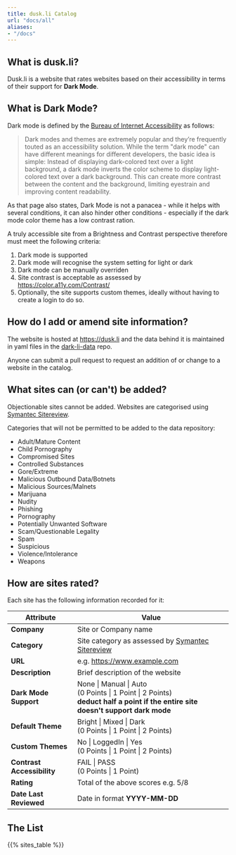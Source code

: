 ```yaml
---
title: dusk.li Catalog
url: "docs/all"
aliases:
- "/docs"
---
```


## What is dusk.li?

Dusk.li is a website that rates websites based on their accessibility in terms of their support for **Dark Mode**.

## What is Dark Mode?

Dark mode is defined by the [Bureau of Internet Accessibility](https://www.boia.org/blog/dark-mode-can-improve-text-readability-but-not-for-everyone) as follows:

> Dark modes and themes are extremely popular and they’re frequently touted as an accessibility solution. While the term "dark mode" can have different meanings for different developers, the basic idea is simple: Instead of displaying dark-colored text over a light background, a dark mode inverts the color scheme to display light-colored text over a dark background. This can create more contrast between the content and the background, limiting eyestrain and improving content readability.

As that page also states, Dark Mode is not a panacea - while it helps with several conditions, it can also hinder other conditions - especially if the dark mode color theme has a low contrast ration.

A truly accessible site from a Brightness and Contrast perspective therefore must meet the following criteria:

1. Dark mode is supported
2. Dark mode will recognise the system setting for light or dark
3. Dark mode can be manually overriden
4. Site contrast is acceptable as assessed by https://color.a11y.com/Contrast/
5. Optionally, the site supports custom themes, ideally without having to create a login to do so.

## How do I add or amend site information?

The website is hosted at https://dusk.li and the data behind it is maintained in yaml files in the [dark-li-data](https://github.com/dark-li/dark-li-data) repo.

Anyone can submit a pull request to request an addition of or change to a website in the catalog.

## What sites can (or can't) be added?

Objectionable sites cannot be added. Websites are categorised using [Symantec Sitereview](https://sitereview.bluecoat.com/).

Categories that will not be permitted to be added to the data repository:
+ Adult/Mature Content
+ Child Pornography
+ Compromised Sites
+ Controlled Substances
+ Gore/Extreme
+ Malicious Outbound Data/Botnets
+ Malicious Sources/Malnets
+ Marijuana
+ Nudity
+ Phishing
+ Pornography
+ Potentially Unwanted Software
+ Scam/Questionable Legality
+ Spam
+ Suspicious
+ Violence/Intolerance
+ Weapons

## How are sites rated?

Each site has the following information recorded for it:

| Attribute | Value |
|-----------|-------|
| **Company** | Site or Company name |
| **Category** | Site category as assessed by [Symantec Sitereview](https://sitereview.bluecoat.com/) |
| **URL** | e.g. https://www.example.com |
| **Description** | Brief description of the website |
| **Dark Mode Support** | None \| Manual \| Auto<br>(0 Points \| 1 Point \| 2 Points)<br><strong>deduct half a point if the entire site doesn't support dark mode</strong> |
| **Default Theme** | Bright \| Mixed \| Dark<br>(0 Points \| 1 Point \| 2 Points) |
| **Custom Themes** | No \| LoggedIn \| Yes<br>(0 Points \| 1 Point \| 2 Points) |
| **Contrast Accessibility** | FAIL \| PASS<br>(0 Points \| 1 Point) |
| **Rating** | Total of the above scores e.g. 5/8 |
| **Date Last Reviewed** | Date in format **YYYY-MM-DD** |

## The List

{{% sites_table %}}
